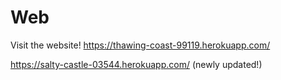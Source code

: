 # Web

Visit the website!
https://thawing-coast-99119.herokuapp.com/

https://salty-castle-03544.herokuapp.com/ (newly updated!)
